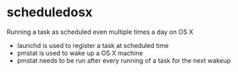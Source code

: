 # scheduledosx

Running a task as scheduled even multiple times a day on OS X

- launchd is used to register a task at scheduled time
- pmstat is used to wake up a OS X machine 
- pmstat needs to be run after every running of a task for the next wakeup
